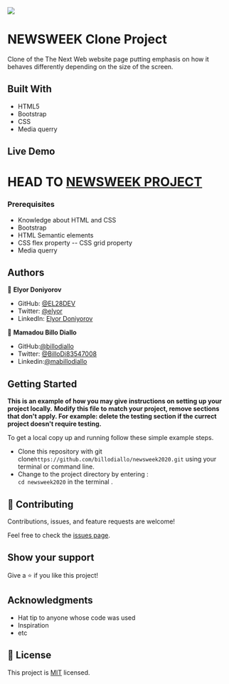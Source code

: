 ![](https://img.shields.io/badge/Microverse-blueviolet)

# NEWSWEEK Clone Project



Clone of the The Next Web website page putting emphasis on how it behaves differently depending on the size of the screen.

## Built With

- HTML5
- Bootstrap
- CSS
- Media querry


## Live Demo

HEAD TO
[NEWSWEEK PROJECT](https://billodiallo.github.io/newsweek2020/)
=======





### Prerequisites

-  Knowledge about HTML and CSS
-  Bootstrap
-  HTML Semantic elements
-  CSS flex property
-- CSS grid property
-  Media querry





## Authors

👤 **Elyor Doniyorov**

- GitHub: [@EL28DEV](https://github.com/EL28DEV)
- Twitter: [@elyor](https://twitter.com/elyor)
- LinkedIn: [Elyor Doniyorov](https://www.linkedin.com/in/elyor-doniyorov)

👤 **Mamadou Billo Diallo**


- GitHub:[@billodiallo](https://github.com/billodiallo)
- Twitter: [@BilloDi83547008](https://twitter.com/BilloDi83547008)
- Linkedin:[@mabillodiallo](https://www.linkedin.com/in/mabillodiallo/)

## Getting Started

**This is an example of how you may give instructions on setting up your project locally.**
**Modify this file to match your project, remove sections that don't apply. For example: delete the testing section if the currect project doesn't require testing.**


To get a local copy up and running follow these simple example steps.
- Clone this repository with git clone```https://github.com/billodiallo/newsweek2020.git``` using your terminal or command line.
- Change to the project directory by entering : <br>
```cd newsweek2020``` in the terminal .

## 🤝 Contributing

Contributions, issues, and feature requests are welcome!

Feel free to check the [issues page](issues/).

## Show your support

Give a ⭐️ if you like this project!

## Acknowledgments

- Hat tip to anyone whose code was used
- Inspiration
- etc

## 📝 License

This project is [MIT](https://choosealicense.com/licenses/mit/) licensed.
